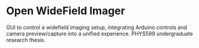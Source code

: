 # Open WideField Imager

GUI to control a widefield imaging setup, integrating Arduino controls and camera preview/capture into a unified experience. PHYS599 undergraduate research thesis. 


